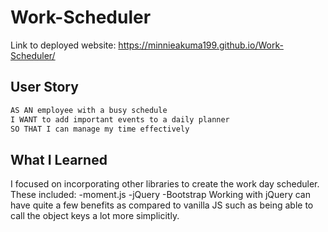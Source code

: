 # Work-Scheduler

Link to deployed website: https://minnieakuma199.github.io/Work-Scheduler/

## User Story

```md
AS AN employee with a busy schedule
I WANT to add important events to a daily planner
SO THAT I can manage my time effectively
```
## What I Learned
 
I focused on incorporating other libraries to create the work day scheduler. These included:
-moment.js
-jQuery
-Bootstrap
Working with jQuery can have quite a few benefits as compared to vanilla JS such as being able to call the object keys a lot more simplicitly.